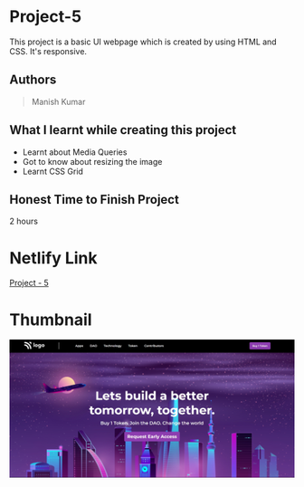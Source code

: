 
# Project-5

This project is a basic UI webpage which is created by using HTML and CSS. It's responsive.





## Authors

 >Manish Kumar


## What I learnt while creating this project

- Learnt about Media Queries
- Got to know about resizing the image
- Learnt CSS Grid 



## Honest Time to Finish Project

2 hours



# Netlify Link

[Project - 5](https://project-5-mk.netlify.app/)

# Thumbnail

![thumbnail_pic](thumbnail.jpg)